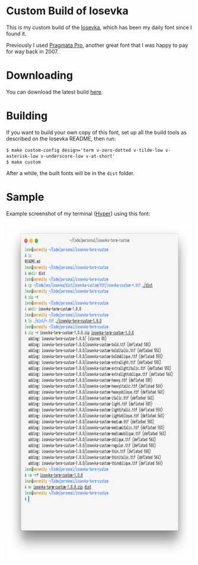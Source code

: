 Custom Build of Iosevka
=======================

This is my custom build of the [Iosevka](https://github.com/be5invis/Iosevka),
which has been my daily font since I found it.

Previously I used [Pragmata Pro](https://www.fsd.it/shop/fonts/pragmatapro/),
another great font that I was happy to pay for way back in 2007.

# Downloading

You can download the latest build [here](https://raw.githubusercontent.com/leonbreedt/iosevka-term-custom/master/dist/iosevka-term-custom-latest.zip).

# Building

If you want to build your own copy of this font, set up all the build tools as
described on the Iosevka README, then run:

```shell
$ make custom-config design='term v-zero-dotted v-tilde-low v-asterisk-low v-underscore-low v-at-short'
$ make custom
```

After a while, the built fonts will be in the `dist` folder.

# Sample

Example screenshot of my terminal ([Hyper](https://hyper.is)) using this font:

<img src="https://raw.githubusercontent.com/leonbreedt/iosevka-term-custom/master/Preview.png" alt="Preview" width="713" height="912">
